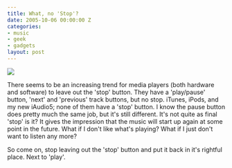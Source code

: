 ```yaml
---
title: What, no 'Stop'?
date: 2005-10-06 00:00:00 Z
categories:
- music
- geek
- gadgets
layout: post
---
```


<img src="/images/stop.jpg" class="left" />

There seems to be an increasing trend for media players (both hardware and software) to leave out the 'stop' button.  They have a 'play/pause' button, 'next' and 'previous' track buttons, but no stop.  iTunes, iPods, and my new iAudio5; none of them have a 'stop' button.  I know the pause button does pretty much the same job, but it's still different.  It's not quite as final 'stop' is it?  It gives the impression that the music will start up again at some point in the future.  What if I don't like what's playing?  What if I just don't want to listen any more?

So come on, stop leaving out the 'stop' button and put it back in it's rightful place.  Next to 'play'.
